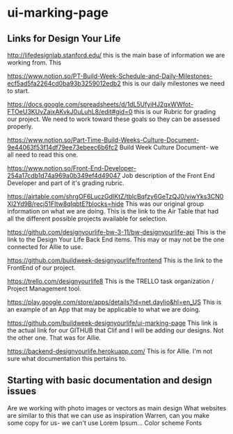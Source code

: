 # ui-marking-page

## Links for Design Your Life
http://lifedesignlab.stanford.edu/ this is the main base of information we are working from. This 

https://www.notion.so/PT-Build-Week-Schedule-and-Daily-Milestones-ecf5ad5fa2264cd0ba93b3259012edb2
this is our daily milestones we need to start.

https://docs.google.com/spreadsheets/d/1dL5UfyiHJ2qxWWfot-FTOeU3KUvZaixAKvkJ0uLuhL8/edit#gid=0
this is our Rubric for grading our project. We need to work toward these goals so they can be assessed properly.

https://www.notion.so/Part-Time-Build-Weeks-Culture-Document-9e44063f53f14df79ee73ebeec6b6fc2
Build Week Culture Document- we all need to read this one.

https://www.notion.so/Front-End-Developer-254a17cdb1d74a969a0b349ef4d49047
Job description of the Front End Developer and part of it's grading rubric.

https://airtable.com/shrgOF6LuczGdIKtZ/tblcBqfzy6GeTzQJ0/viwYks3CN0Xl2Yd9B/recj51FItw8qIqbtE?blocks=hide
This was our original group information on what we are doing. This is the link to the Air Table that had all the different possible projects available for selection.

https://github.com/designyourlife-bw-3-11/bw-designyourlife-api
This is the link to the Design Your Life Back End items. This may or may not be the one connected for Allie to use.

https://github.com/buildweek-designyourlife/frontend
This is the link to the FrontEnd of our project.

https://trello.com/designyourlife8
This is the TRELLO task organization / Project Management tool. 

https://play.google.com/store/apps/details?id=net.daylio&hl=en_US
This is an example of an App that may be applicable to what we are doing.

https://github.com/buildweek-designyourlife/ui-marking-page
This link is the actual link for our GITHUB that Clif and I will be adding our designs. Not the other one. That was for Allie.

https://backend-designyourlife.herokuapp.com/
This is for Allie. I'm not sure what documentation this pertains to.

## Starting with basic documentation and design issues
Are we working with photo images or vectors as main design
What websites are similar to this that we can use as inspiration
Warren, can you make some copy for us- we can't use Lorem Ipsum...
Color scheme
Fonts

